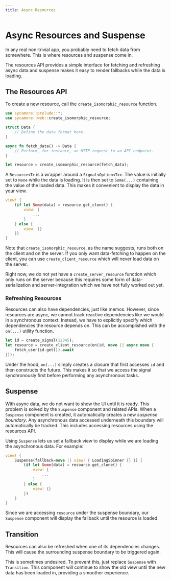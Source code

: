```yaml
---
title: Async Resources
---
```


# Async Resources and Suspense

In any real non-trivial app, you probably need to fetch data from somewhere.
This is where resources and suspense come in.

The resources API provides a simple interface for fetching and refreshing async
data and suspense makes it easy to render fallbacks while the data is loading.

## The Resources API

To create a new resource, call the `create_isomorphic_resource` function.

```rust
use sycamore::prelude::*;
use sycamore::web::create_isomorphic_resource;

struct Data {
    // Define the data format here.
}

async fn fetch_data() -> Data {
    // Perform, for instance, an HTTP request to an API endpoint.
}

let resource = create_isomorphic_resource(fetch_data);
```

A `Resource<T>` is a wrapper around a `Signal<Option<T>>`. The value is
initially set to `None` while the data is loading. It is then set to `Some(...)`
containing the value of the loaded data. This makes it convenient to display the
data in your view.

```rust
view! {
    (if let Some(data) = resource.get_clone() {
        view! {
            ...
        }
    } else {
        view! {}
    })
}
```

Note that `create_isomorphic_resource`, as the name suggests, runs both on the
client and on the server. If you only want data-fetching to happen on the
client, you can use `create_client_resource` which will never load data on the
server.

Right now, we do not yet have a `create_server_resource` function which only
runs on the server because this requires some form of data-serialization and
server-integration which we have not fully worked out yet.

### Refreshing Resources

Resources can also have dependencies, just like memos. However, since resources
are async, we cannot track reactive dependencies like we would in a synchronous
context. Instead, we have to explicitly specify which dependencies the resource
depends on. This can be accomplished with the `on(...)` utility function.

```rust
let id = create_signal(12345);
let resource = create_client_resource(on(id, move || async move {
    fetch_user(id.get()).await
}));
```

Under the hood, `on(...)` simply creates a closure that first accesses `id` and
then constructs the future. This makes it so that we access the signal
synchronously first before performing any asynchronous tasks.

## Suspense

With async data, we do not want to show the UI until it is ready. This problem
is solved by the `Suspense` component and related APIs. When a `Suspense`
component is created, it automatically creates a new _suspense boundary_. Any
asynchronous data accessed underneath this boundary will automatically be
tracked. This includes accessing resources using the resources API.

Using `Suspense` lets us set a fallback view to display while we are loading the
asynchronous data. For example:

```rust
view! {
    Suspense(fallback=move || view! { LoadingSpinner {} }) {
        (if let Some(data) = resource.get_clone() {
            view! {
                ...
            }
        } else {
            view! {}
        })
    }
}
```

Since we are accessing `resource` under the suspense boundary, our `Suspense`
component will display the fallback until the resource is loaded.

## Transition

Resources can also be refreshed when one of its dependencies changes. This will
cause the surrounding suspense boundary to be triggered again.

This is sometimes undesired. To prevent this, just replace `Suspense` with
`Transition`. This component will continue to show the old view until the new
data has been loaded in, providing a smoother experience.

